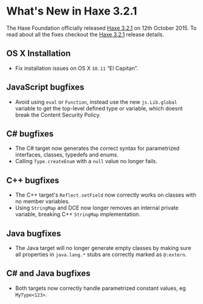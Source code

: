 [_template]: ../templates/roundup.html
[date]: / "2015-08-31 08:42:00"
[modified]: / "2015-10-12 11:15:00"
[published]: / "2015-10-12 12:00:00"
[“”]: a ""
# What's New in Haxe 3.2.1

The Haxe Foundation officially released [Haxe 3.2.1][l1] on 12th October 2015.
To read about all the fixes checkout the [Haxe 3.2.1][l1] release details.

## OS X Installation

- Fix installation issues on OS X `10.11` “El Capitan”.

## JavaScript bugfixes

- Avoid using `eval` or `Function`, instead use the new `js.Lib.global` variable to
get the top-level defined type or variable, which doesnt break the Content Security Policy.

## C# bugfixes

- The C# target now generates the correct syntax for parametrized interfaces, 
classes, typedefs and enums.
- Calling `Type.createEnum` with a `null` value no longer fails.

## C++ bugfixes

- The C++ target's `Reflect.setField` now correctly works on classes with no
member variables.
- Using `StringMap` and DCE now longer removes an internal private variable, breaking
C++ `StringMap` implementation.

## Java bugfixes

- The Java target will no longer generate empty classes by making sure all
properties in `java.lang.*` stubs are correctly marked as `@:extern`.

## C# and Java bugfixes

- Both targets now correctly handle parametrized constant values, eg `MyType<123>`.

[l1]: http://haxe.org/download/version/3.2.1/ "Haxe 3.2.1 release details"